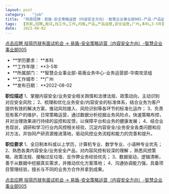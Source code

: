 ```yaml
---
layout:	post
category:	"job"
title:	"网易招聘：易盾-安全策略运营（内容安全方向）-智慧企业事业部005-产品-产品运营-安全运营-广州本科3-5年"
tags:	[网易,招聘,面试,找工作,工作,内推,产品,产品运营,安全运营,广州,本科,3-5年]
date:	2022-08-02
---
```


[点击应聘 投简历就有面试机会 -> 易盾-安全策略运营（内容安全方向）-智慧企业事业部005](http://mobile.bole.netease.com/bole/boleDetail?id=40625&employeeId=346f03c3cda5f04c&key=all)



- **学历要求： **本科
- **工作年限： **3-5年
- **所属部门： **智慧企业事业部-易盾业务中心-业务运营部-华南攻坚组
- **工作城市： **广州
- **发布日期： **2022-08-02



**职位描述**
1、掌握内容安全/业务安全相关舆情和法律法规、政策动向，主动识别对应安全风险；
2、梳理和优化业务安全/内容安全的标准体系，结合业务为客户提供有效的解决方案，推动风险接入、风险识别等各环节的标准化运作；
3、负责现有客户的维护，日常策略运营，通过数据分析挖掘业务风险点，快速策略布控，并对治理效果进行持续的监控和反馈，以保障平台和业务的健康发展；
4、结合业务现状，调研和学习行业内风控相关经验，沉淀内容安全/业务安全各类问题和应对方法，并协同产研资源推进落地，驱动风控业务流程和能力的完善和提升。



**职位要求**
1、全日制本科或以上学历，计算机专业、数学专业、小语种专业优先；
2、熟悉各类内容安全/业务安全产品，对内容风控有较深的理解 ，熟悉风控策略、政策法规、接触过反垃圾、反作弊业务经验优先；
3、数据驱动，逻辑清晰，善于从数据中挖掘真实需求，并推动优化方案落地；
4、沟通协调能力强，具备项目管理经验，擅长与不同的业务方合作并拿到成果。



[点击应聘 投简历就有面试机会 -> 易盾-安全策略运营（内容安全方向）-智慧企业事业部005](http://mobile.bole.netease.com/bole/boleDetail?id=40625&employeeId=346f03c3cda5f04c&key=all)